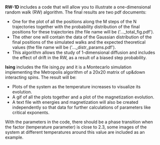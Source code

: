 <strong> RW-1D </strong> includes a code that will allow you to illustrate a one-dimensional random walk (RW) algorithm. The final results are two pdf documents:
<ul>
<li>One for the plot of all the positions along the M steps of the N trajectories together with the probability distribution of the final positions for these trajectories (the file name will be ('..._total_fig.pdf').</li>

<li>The other one will contain the data of the Gaussian distribution of the final positions of the simulated walks and the expected theoretical values (the file name will be ('..._distr_params.pdf').</li>

<li>This algorithm allows the study of 1-dimensional diffusion and includes the effect of drift in the RW, as a result of a biased step probability.</li>
</ul>

<strong>Ising</strong> includes the file ising.py and it is a Montecarlo simulation implementing the Metropolis algorithm of a 20x20 matrix of up&down interacting spins. The result will be:
<ul>
<li>Plots of the system as the temperature increases to visualize its evolution.</li>

<li>A gif of all the plots together and a plot of the magnetization evolution.</li>

<li>A text file with energies and magnetization will also be created independently so that data for further calculations of parameters like critical exponents.</li>
</ul>

With the parameters in the code, there should be a phase transition when the factor (temperature parameter) is close to 2.3, some images of the system at different temperatures around this value are included as an example.
